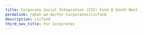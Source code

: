 ```yaml
---
title: Corporate Social Integration (CSI) Fund @ South West
permalink: /what-we-do/For-Corporates/csifund
description: csifund
third_nav_title: For Corporates
---
```

